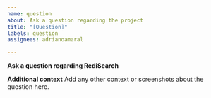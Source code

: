 ```yaml
---
name: question
about: Ask a question regarding the project
title: "[Question]"
labels: question
assignees: adrianoamaral

---
```


**Ask a question regarding RediSearch**


**Additional context**
Add any other context or screenshots about the question here.
